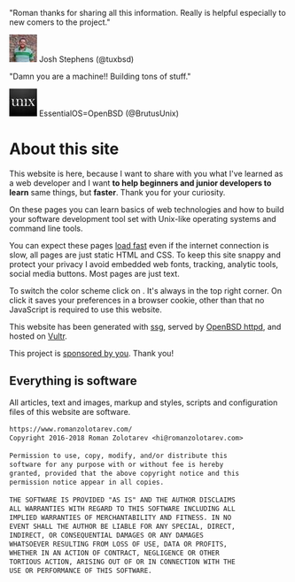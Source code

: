 "Roman thanks for sharing all this information. Really is helpful
especially to new comers to the project." <div class="quote"><a
href="https://mobile.twitter.com/tuxbsd/status/987336763508183041"><img
src="/avatars/tuxbsd.jpeg"
title="20 Apr 2018"
alt="Josh Stephens (@tuxbsd)" class="quote__avatar"></a><span class="quote__name">
Josh Stephens (@tuxbsd)</span></div>

"Damn you are a machine!! Building tons of stuff." <div class="quote"><a
href="https://mobile.twitter.com/BrutusUnix/status/986417139425869825"><img
src="/avatars/BrutusUnix.jpeg"
title="18 Apr 2018"
alt="EssentialOS=OpenBSD (@BrutusUnix)" class="quote__avatar"></a><span class="quote__name">
EssentialOS=OpenBSD (@BrutusUnix)</span></div>

# About this site

This website is here, because I want to share with you what I've learned
as a web developer and I want **to help beginners and junior developers
to learn** same things, but **faster**. Thank you for your curiosity.

On these pages you can learn basics of web technologies and how to build
your software development tool set with Unix-like operating systems and
command line tools.

You can expect these pages [load fast](/fast.html) even if the internet
connection is slow, all pages are just static HTML and CSS. To keep this
site snappy and protect your privacy I avoid embedded web fonts,
tracking, analytic tools, social media buttons. Most pages are just
text.

To switch the color scheme click on <label
class="light-off-button-inline" for="light-off"></label>. It's always in
the top right corner. On click it saves your preferences in a browser
cookie, other than that no JavaScript is required to use this website.

This website has been generated with [ssg](/ssg.html), served by
[OpenBSD httpd](/openbsd/webserver.html), and hosted on
[Vultr](/vultr.html).

This project is [sponsored by you](/sponsors.html). Thank you!

## Everything is software

All articles, text and images, markup and styles, scripts and
configuration files of this website are software.

    https://www.romanzolotarev.com/
    Copyright 2016-2018 Roman Zolotarev <hi@romanzolotarev.com>

    Permission to use, copy, modify, and/or distribute this
    software for any purpose with or without fee is hereby
    granted, provided that the above copyright notice and this
    permission notice appear in all copies.

    THE SOFTWARE IS PROVIDED "AS IS" AND THE AUTHOR DISCLAIMS
    ALL WARRANTIES WITH REGARD TO THIS SOFTWARE INCLUDING ALL
    IMPLIED WARRANTIES OF MERCHANTABILITY AND FITNESS. IN NO
    EVENT SHALL THE AUTHOR BE LIABLE FOR ANY SPECIAL, DIRECT,
    INDIRECT, OR CONSEQUENTIAL DAMAGES OR ANY DAMAGES
    WHATSOEVER RESULTING FROM LOSS OF USE, DATA OR PROFITS,
    WHETHER IN AN ACTION OF CONTRACT, NEGLIGENCE OR OTHER
    TORTIOUS ACTION, ARISING OUT OF OR IN CONNECTION WITH THE
    USE OR PERFORMANCE OF THIS SOFTWARE.
